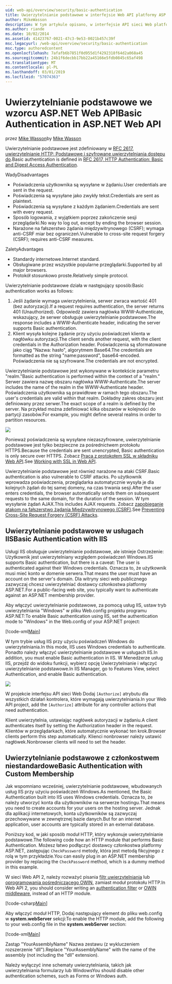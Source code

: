 ```yaml
---
uid: web-api/overview/security/basic-authentication
title: Uwierzytelnianie podstawowe w interfejsie Web API platformy ASP.NET | Dokumentacja firmy Microsoft
author: MikeWasson
description: W tym artykule opisano, w interfejsie API sieci Web platformy ASP.NET przy użyciu uwierzytelniania podstawowego.
ms.author: riande
ms.date: 10/02/2014
ms.assetid: 41423767-0021-47c3-9e53-0021b457c39f
msc.legacyurl: /web-api/overview/security/basic-authentication
msc.type: authoredcontent
ms.openlocfilehash: 7afafb6b7851f0d955d1f4292318f64d2a068a45
ms.sourcegitcommit: 24b1f6decbb17bb22a45166e5fdb0845c65af498
ms.translationtype: MT
ms.contentlocale: pl-PL
ms.lasthandoff: 03/01/2019
ms.locfileid: "57074363"
---
```

<a name="basic-authentication-in-aspnet-web-api"></a><span data-ttu-id="e7591-103">Uwierzytelnianie podstawowe we wzorcu ASP.NET Web API</span><span class="sxs-lookup"><span data-stu-id="e7591-103">Basic Authentication in ASP.NET Web API</span></span>
====================
<span data-ttu-id="e7591-104">przez [Mike Wasson](https://github.com/MikeWasson)</span><span class="sxs-lookup"><span data-stu-id="e7591-104">by [Mike Wasson](https://github.com/MikeWasson)</span></span>

<span data-ttu-id="e7591-105">Uwierzytelnianie podstawowe jest zdefiniowany w [RFC 2617, uwierzytelnianie HTTP: Podstawowe i szyfrowane uwierzytelniania dostępu do](http://www.ietf.org/rfc/rfc2617.txt).</span><span class="sxs-lookup"><span data-stu-id="e7591-105">Basic authentication is defined in [RFC 2617, HTTP Authentication: Basic and Digest Access Authentication](http://www.ietf.org/rfc/rfc2617.txt).</span></span>

<span data-ttu-id="e7591-106">Wady</span><span class="sxs-lookup"><span data-stu-id="e7591-106">Disadvantages</span></span>

- <span data-ttu-id="e7591-107">Poświadczenia użytkownika są wysyłane w żądaniu.</span><span class="sxs-lookup"><span data-stu-id="e7591-107">User credentials are sent in the request.</span></span>
- <span data-ttu-id="e7591-108">Poświadczenia są wysyłane jako zwykły tekst.</span><span class="sxs-lookup"><span data-stu-id="e7591-108">Credentials are sent as plaintext.</span></span>
- <span data-ttu-id="e7591-109">Poświadczenia są wysyłane z każdym żądaniem.</span><span class="sxs-lookup"><span data-stu-id="e7591-109">Credentials are sent with every request.</span></span>
- <span data-ttu-id="e7591-110">Sposób logowania, z wyjątkiem poprzez zakończenie sesji przeglądarki.</span><span class="sxs-lookup"><span data-stu-id="e7591-110">No way to log out, except by ending the browser session.</span></span>
- <span data-ttu-id="e7591-111">Narażone na fałszerstwo żądania międzywitrynowego (CSRF); wymaga anti-CSRF miar bez ograniczeń.</span><span class="sxs-lookup"><span data-stu-id="e7591-111">Vulnerable to cross-site request forgery (CSRF); requires anti-CSRF measures.</span></span>

<span data-ttu-id="e7591-112">Zalety</span><span class="sxs-lookup"><span data-stu-id="e7591-112">Advantages</span></span>

- <span data-ttu-id="e7591-113">Standardy internetowe.</span><span class="sxs-lookup"><span data-stu-id="e7591-113">Internet standard.</span></span>
- <span data-ttu-id="e7591-114">Obsługiwane przez wszystkie popularne przeglądarki.</span><span class="sxs-lookup"><span data-stu-id="e7591-114">Supported by all major browsers.</span></span>
- <span data-ttu-id="e7591-115">Protokół stosunkowo proste.</span><span class="sxs-lookup"><span data-stu-id="e7591-115">Relatively simple protocol.</span></span>

<span data-ttu-id="e7591-116">Uwierzytelnianie podstawowe działa w następujący sposób:</span><span class="sxs-lookup"><span data-stu-id="e7591-116">Basic authentication works as follows:</span></span>

1. <span data-ttu-id="e7591-117">Jeśli żądanie wymaga uwierzytelnienia, serwer zwraca wartość 401 (bez autoryzacji).</span><span class="sxs-lookup"><span data-stu-id="e7591-117">If a request requires authentication, the server returns 401 (Unauthorized).</span></span> <span data-ttu-id="e7591-118">Odpowiedź zawiera nagłówka WWW-Authenticate, wskazujący, że serwer obsługuje uwierzytelnianie podstawowe.</span><span class="sxs-lookup"><span data-stu-id="e7591-118">The response includes a WWW-Authenticate header, indicating the server supports Basic authentication.</span></span>
2. <span data-ttu-id="e7591-119">Klient wysyła kolejne żądanie przy użyciu poświadczeń klienta w nagłówku autoryzacji.</span><span class="sxs-lookup"><span data-stu-id="e7591-119">The client sends another request, with the client credentials in the Authorization header.</span></span> <span data-ttu-id="e7591-120">Poświadczenia są sformatowane jako ciąg "Nazwa: hasło", algorytmem Base64.</span><span class="sxs-lookup"><span data-stu-id="e7591-120">The credentials are formatted as the string "name:password", base64-encoded.</span></span> <span data-ttu-id="e7591-121">Poświadczenia nie są szyfrowane.</span><span class="sxs-lookup"><span data-stu-id="e7591-121">The credentials are not encrypted.</span></span>

<span data-ttu-id="e7591-122">Uwierzytelnianie podstawowe jest wykonywane w kontekście parametru "realm."</span><span class="sxs-lookup"><span data-stu-id="e7591-122">Basic authentication is performed within the context of a "realm."</span></span> <span data-ttu-id="e7591-123">Serwer zawiera nazwę obszaru nagłówka WWW-Authenticate.</span><span class="sxs-lookup"><span data-stu-id="e7591-123">The server includes the name of the realm in the WWW-Authenticate header.</span></span> <span data-ttu-id="e7591-124">Poświadczenia użytkownika są prawidłowe w ramach tego obszaru.</span><span class="sxs-lookup"><span data-stu-id="e7591-124">The user's credentials are valid within that realm.</span></span> <span data-ttu-id="e7591-125">Dokładny zakres obszaru jest definiowany przez serwer.</span><span class="sxs-lookup"><span data-stu-id="e7591-125">The exact scope of a realm is defined by the server.</span></span> <span data-ttu-id="e7591-126">Na przykład można zdefiniować kilka obszarów w kolejności do partycji zasobów.</span><span class="sxs-lookup"><span data-stu-id="e7591-126">For example, you might define several realms in order to partition resources.</span></span>

![](basic-authentication/_static/image1.png)

<span data-ttu-id="e7591-127">Ponieważ poświadczenia są wysyłane niezaszyfrowane, uwierzytelnianie podstawowe jest tylko bezpieczne za pośrednictwem protokołu HTTPS.</span><span class="sxs-lookup"><span data-stu-id="e7591-127">Because the credentials are sent unencrypted, Basic authentication is only secure over HTTPS.</span></span> <span data-ttu-id="e7591-128">Zobacz [Praca z protokołem SSL w składniku Web API](working-with-ssl-in-web-api.md).</span><span class="sxs-lookup"><span data-stu-id="e7591-128">See [Working with SSL in Web API](working-with-ssl-in-web-api.md).</span></span>

<span data-ttu-id="e7591-129">Uwierzytelnianie podstawowe jest również narażone na ataki CSRF.</span><span class="sxs-lookup"><span data-stu-id="e7591-129">Basic authentication is also vulnerable to CSRF attacks.</span></span> <span data-ttu-id="e7591-130">Po użytkownik wprowadza poświadczenia, przeglądarka automatycznie wysyła je dla kolejnych żądań do tej samej domeny, na czas trwania sesji.</span><span class="sxs-lookup"><span data-stu-id="e7591-130">After the user enters credentials, the browser automatically sends them on subsequent requests to the same domain, for the duration of the session.</span></span> <span data-ttu-id="e7591-131">W tym wysyłanie żądań AJAX.</span><span class="sxs-lookup"><span data-stu-id="e7591-131">This includes AJAX requests.</span></span> <span data-ttu-id="e7591-132">Zobacz [zapobieganie atakom na fałszerstwo żądania Międzywitrynowego (CSRF)](preventing-cross-site-request-forgery-csrf-attacks.md).</span><span class="sxs-lookup"><span data-stu-id="e7591-132">See [Preventing Cross-Site Request Forgery (CSRF) Attacks](preventing-cross-site-request-forgery-csrf-attacks.md).</span></span>

## <a name="basic-authentication-with-iis"></a><span data-ttu-id="e7591-133">Uwierzytelnianie podstawowe w usługach IIS</span><span class="sxs-lookup"><span data-stu-id="e7591-133">Basic Authentication with IIS</span></span>

<span data-ttu-id="e7591-134">Usługi IIS obsługuje uwierzytelnianie podstawowe, ale istnieje Ostrzeżenie: Użytkownik jest uwierzytelniany względem poświadczeń Windows.</span><span class="sxs-lookup"><span data-stu-id="e7591-134">IIS supports Basic authentication, but there is a caveat: The user is authenticated against their Windows credentials.</span></span> <span data-ttu-id="e7591-135">Oznacza to, że użytkownik musi mieć konto w domenie serwera.</span><span class="sxs-lookup"><span data-stu-id="e7591-135">That means the user must have an account on the server's domain.</span></span> <span data-ttu-id="e7591-136">Dla witryny sieci web publicznego zazwyczaj chcesz uwierzytelniać dostawcy członkostwa platformy ASP.NET.</span><span class="sxs-lookup"><span data-stu-id="e7591-136">For a public-facing web site, you typically want to authenticate against an ASP.NET membership provider.</span></span>

<span data-ttu-id="e7591-137">Aby włączyć uwierzytelnianie podstawowe, za pomocą usług IIS, ustaw tryb uwierzytelniania "Windows" w pliku Web.config projektu programu ASP.NET:</span><span class="sxs-lookup"><span data-stu-id="e7591-137">To enable Basic authentication using IIS, set the authentication mode to "Windows" in the Web.config of your ASP.NET project:</span></span>

[!code-xml[Main](basic-authentication/samples/sample1.xml)]

<span data-ttu-id="e7591-138">W tym trybie usług IIS przy użyciu poświadczeń Windows do uwierzytelniania.</span><span class="sxs-lookup"><span data-stu-id="e7591-138">In this mode, IIS uses Windows credentials to authenticate.</span></span> <span data-ttu-id="e7591-139">Ponadto należy włączyć uwierzytelnianie podstawowe w usługach IIS.</span><span class="sxs-lookup"><span data-stu-id="e7591-139">In addition, you must enable Basic authentication in IIS.</span></span> <span data-ttu-id="e7591-140">W Menedżerze usług IIS, przejdź do widoku funkcji, wybierz opcję Uwierzytelnianie i włączyć uwierzytelnianie podstawowe.</span><span class="sxs-lookup"><span data-stu-id="e7591-140">In IIS Manager, go to Features View, select Authentication, and enable Basic authentication.</span></span>

![](basic-authentication/_static/image2.png)

<span data-ttu-id="e7591-141">W projekcie interfejsu API sieci Web Dodaj `[Authorize]` atrybutu dla wszystkich działań kontrolera, które wymagają uwierzytelniania.</span><span class="sxs-lookup"><span data-stu-id="e7591-141">In your Web API project, add the `[Authorize]` attribute for any controller actions that need authentication.</span></span>

<span data-ttu-id="e7591-142">Klient uwierzytelnia, ustawiając nagłówek autoryzacji w żądaniu.</span><span class="sxs-lookup"><span data-stu-id="e7591-142">A client authenticates itself by setting the Authorization header in the request.</span></span> <span data-ttu-id="e7591-143">Klientów w przeglądarkach, które automatycznie wykonać ten krok.</span><span class="sxs-lookup"><span data-stu-id="e7591-143">Browser clients perform this step automatically.</span></span> <span data-ttu-id="e7591-144">Klienci nonbrowser należy ustawić nagłówek.</span><span class="sxs-lookup"><span data-stu-id="e7591-144">Nonbrowser clients will need to set the header.</span></span>

## <a name="basic-authentication-with-custom-membership"></a><span data-ttu-id="e7591-145">Uwierzytelnianie podstawowe z członkostwem niestandardowe</span><span class="sxs-lookup"><span data-stu-id="e7591-145">Basic Authentication with Custom Membership</span></span>

<span data-ttu-id="e7591-146">Jak wspomniano wcześniej, uwierzytelnianie podstawowe, wbudowanych usług IIS przy użyciu poświadczeń Windows.</span><span class="sxs-lookup"><span data-stu-id="e7591-146">As mentioned, the Basic Authentication built into IIS uses Windows credentials.</span></span> <span data-ttu-id="e7591-147">Oznacza to, że należy utworzyć konta dla użytkowników na serwerze hostingu.</span><span class="sxs-lookup"><span data-stu-id="e7591-147">That means you need to create accounts for your users on the hosting server.</span></span> <span data-ttu-id="e7591-148">Jednak dla aplikacji internetowych, konta użytkowników są zazwyczaj przechowywane w zewnętrznej bazie danych.</span><span class="sxs-lookup"><span data-stu-id="e7591-148">But for an internet application, user accounts are typically stored in an external database.</span></span>

<span data-ttu-id="e7591-149">Poniższy kod, w jaki sposób moduł HTTP, który wykonuje uwierzytelnianie podstawowe.</span><span class="sxs-lookup"><span data-stu-id="e7591-149">The following code how an HTTP module that performs Basic Authentication.</span></span> <span data-ttu-id="e7591-150">Możesz łatwo podłączyć dostawcy członkostwa platformy ASP.NET, zastępując `CheckPassword` metody, która jest metodą fikcyjnego z rolą w tym przykładzie.</span><span class="sxs-lookup"><span data-stu-id="e7591-150">You can easily plug in an ASP.NET membership provider by replacing the `CheckPassword` method, which is a dummy method in this example.</span></span>

<span data-ttu-id="e7591-151">W sieci Web API 2, należy rozważyć pisania [filtr uwierzytelniania](authentication-filters.md) lub [oprogramowania pośredniczącego OWIN](../../../aspnet/overview/owin-and-katana/index.md), zamiast moduł protokołu HTTP.</span><span class="sxs-lookup"><span data-stu-id="e7591-151">In Web API 2, you should consider writing an [authentication filter](authentication-filters.md) or [OWIN middleware](../../../aspnet/overview/owin-and-katana/index.md), instead of an HTTP module.</span></span>

[!code-csharp[Main](basic-authentication/samples/sample2.cs)]

<span data-ttu-id="e7591-152">Aby włączyć moduł HTTP, Dodaj następujący element do pliku web.config w **system.webServer** sekcji:</span><span class="sxs-lookup"><span data-stu-id="e7591-152">To enable the HTTP module, add the following to your web.config file in the **system.webServer** section:</span></span>

[!code-xml[Main](basic-authentication/samples/sample3.xml?highlight=4)]

<span data-ttu-id="e7591-153">Zastąp "YourAssemblyName" Nazwa zestawu (z wykluczeniem rozszerzenie "dll").</span><span class="sxs-lookup"><span data-stu-id="e7591-153">Replace "YourAssemblyName" with the name of the assembly (not including the "dll" extension).</span></span>

<span data-ttu-id="e7591-154">Należy wyłączyć inne schematy uwierzytelniania, takich jak uwierzytelniania formularzy lub Windows</span><span class="sxs-lookup"><span data-stu-id="e7591-154">You should disable other authentication schemes, such as Forms or Windows auth.</span></span>
